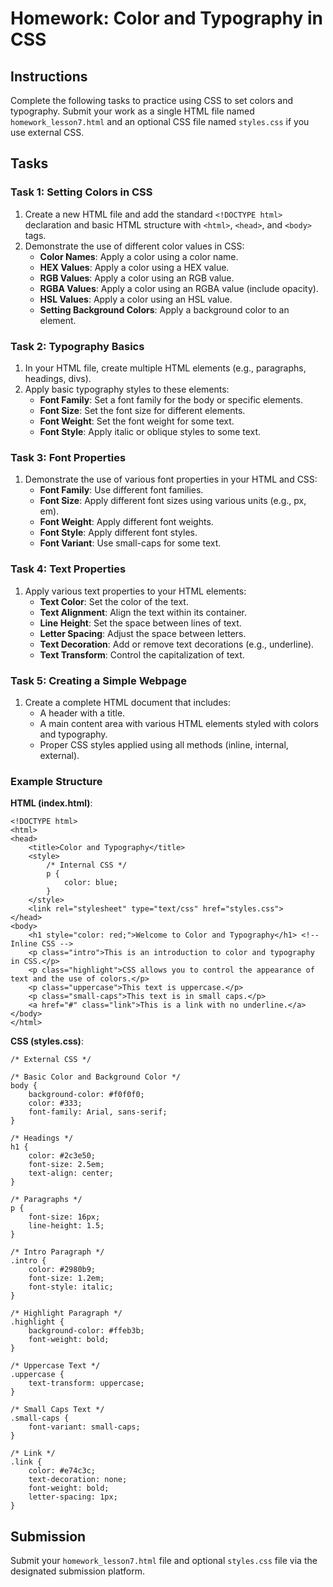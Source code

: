 
# Homework: Color and Typography in CSS

## Instructions

Complete the following tasks to practice using CSS to set colors and typography. Submit your work as a single HTML file named `homework_lesson7.html` and an optional CSS file named `styles.css` if you use external CSS.

## Tasks

### Task 1: Setting Colors in CSS

1. Create a new HTML file and add the standard `<!DOCTYPE html>` declaration and basic HTML structure with `<html>`, `<head>`, and `<body>` tags.
2. Demonstrate the use of different color values in CSS:
    - **Color Names**: Apply a color using a color name.
    - **HEX Values**: Apply a color using a HEX value.
    - **RGB Values**: Apply a color using an RGB value.
    - **RGBA Values**: Apply a color using an RGBA value (include opacity).
    - **HSL Values**: Apply a color using an HSL value.
    - **Setting Background Colors**: Apply a background color to an element.

### Task 2: Typography Basics

1. In your HTML file, create multiple HTML elements (e.g., paragraphs, headings, divs).
2. Apply basic typography styles to these elements:
    - **Font Family**: Set a font family for the body or specific elements.
    - **Font Size**: Set the font size for different elements.
    - **Font Weight**: Set the font weight for some text.
    - **Font Style**: Apply italic or oblique styles to some text.

### Task 3: Font Properties

1. Demonstrate the use of various font properties in your HTML and CSS:
    - **Font Family**: Use different font families.
    - **Font Size**: Apply different font sizes using various units (e.g., px, em).
    - **Font Weight**: Apply different font weights.
    - **Font Style**: Apply different font styles.
    - **Font Variant**: Use small-caps for some text.

### Task 4: Text Properties

1. Apply various text properties to your HTML elements:
    - **Text Color**: Set the color of the text.
    - **Text Alignment**: Align the text within its container.
    - **Line Height**: Set the space between lines of text.
    - **Letter Spacing**: Adjust the space between letters.
    - **Text Decoration**: Add or remove text decorations (e.g., underline).
    - **Text Transform**: Control the capitalization of text.

### Task 5: Creating a Simple Webpage

1. Create a complete HTML document that includes:
    - A header with a title.
    - A main content area with various HTML elements styled with colors and typography.
    - Proper CSS styles applied using all methods (inline, internal, external).

### Example Structure

**HTML (index.html)**:

```
<!DOCTYPE html>
<html>
<head>
    <title>Color and Typography</title>
    <style>
        /* Internal CSS */
        p {
            color: blue;
        }
    </style>
    <link rel="stylesheet" type="text/css" href="styles.css">
</head>
<body>
    <h1 style="color: red;">Welcome to Color and Typography</h1> <!-- Inline CSS -->
    <p class="intro">This is an introduction to color and typography in CSS.</p>
    <p class="highlight">CSS allows you to control the appearance of text and the use of colors.</p>
    <p class="uppercase">This text is uppercase.</p>
    <p class="small-caps">This text is in small caps.</p>
    <a href="#" class="link">This is a link with no underline.</a>
</body>
</html>
```

**CSS (styles.css)**:

```
/* External CSS */

/* Basic Color and Background Color */
body {
    background-color: #f0f0f0;
    color: #333;
    font-family: Arial, sans-serif;
}

/* Headings */
h1 {
    color: #2c3e50;
    font-size: 2.5em;
    text-align: center;
}

/* Paragraphs */
p {
    font-size: 16px;
    line-height: 1.5;
}

/* Intro Paragraph */
.intro {
    color: #2980b9;
    font-size: 1.2em;
    font-style: italic;
}

/* Highlight Paragraph */
.highlight {
    background-color: #ffeb3b;
    font-weight: bold;
}

/* Uppercase Text */
.uppercase {
    text-transform: uppercase;
}

/* Small Caps Text */
.small-caps {
    font-variant: small-caps;
}

/* Link */
.link {
    color: #e74c3c;
    text-decoration: none;
    font-weight: bold;
    letter-spacing: 1px;
}
```

## Submission

Submit your `homework_lesson7.html` file and optional `styles.css` file via the designated submission platform.

